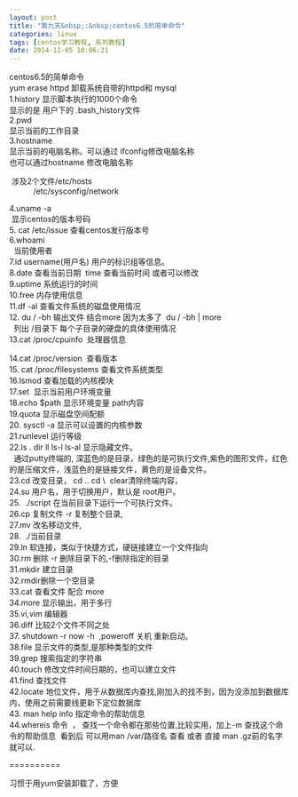 ```yaml
---
layout: post
title: "第九天&nbsp;:&nbsp;centos6.5的简单命令"
categories: linux
tags: [centos学习教程, 系列教程]
date: 2014-11-05 10:06:21
---
```


<p>centos6.5的简单命令<br />
yum erase httpd 卸载系统自带的httpd和 mysql<br />
1.history 显示脚本执行的1000个命令<br />
显示的是 用户下的 .bash_history文件<br />
2.pwd<br />
显示当前的工作目录<br />
3.hostname<br />
显示当前的电脑名称。可以通过 ifconfig修改电脑名称<br />
也可以通过hostname 修改电脑名称</P>
<p>&nbsp;<wbr>涉及2个文件/etc/hosts<br />
&nbsp;<wbr>&nbsp;<wbr>&nbsp;<wbr>&nbsp;<wbr>&nbsp;<wbr>&nbsp;<wbr>&nbsp;<wbr>&nbsp;<wbr>&nbsp;<wbr>&nbsp;<wbr>&nbsp;<wbr>
/etc/sysconfig/network</P>
<p>4.uname -a<br />
&nbsp;<wbr>显示centos的版本号码<br />
5. cat /etc/issue 查看centos发行版本号<br />
6.whoami<br />
&nbsp;<wbr> 当前使用者<br />
7.id username(用户名) 用户的标识组等信息。<br />
8.date 查看当前日期&nbsp;<wbr> time 查看当前时间 或者可以修改<br />
9.uptime 系统运行的时间<br />
10.free 内存使用信息<br />
11.df -al 查看文件系统的磁盘使用情况<br />
12. du / -bh 输出文件 结合more 因为太多了&nbsp;<wbr> du / -bh |
more<br />
&nbsp;<wbr> 列出 /目录下 每个子目录的硬盘的具体使用情况<br />
13.cat /proc/cpuinfo&nbsp;<wbr> 处理器信息</P>
<p>14.cat /proc/version&nbsp;<wbr> 查看版本<br />
15. cat /proc/filesystems 查看文件系统类型<br />
16.lsmod 查看加载的内核模块<br />
17.set&nbsp;<wbr> 显示当前用户环境变量<br />
18.echo $path 显示环境变量 path内容<br />
19.quota 显示磁盘空间配额<br />
20. sysctl -a 显示可以设置的内核参数<br />
21.runlevel 运行等级<br />
22.ls . dir ll ls-l ls-al 显示隐藏文件。<br />
&nbsp;<wbr> 通过putty终端的,
深蓝色的是目录，绿色的是可执行文件,紫色的图形文件，红色的是压缩文件，浅蓝色的是链接文件，黄色的是设备文件。<br />
23.cd 改变目录， cd .. cd \&nbsp;<wbr> clear清除终端内容，<br />
24.su 用户名，用于切换用户，默认是 root用户。<br />
25.&nbsp;<wbr> ./script 在当前目录下运行一个可执行文件。<br />
26.cp 复制文件 -r 复制整个目录,<br />
27.mv 改名移动文件,<br />
28.&nbsp;<wbr> ./当前目录<br />
29.ln 软连接，类似于快捷方式，硬链接建立一个文件指向<br />
30.rm 删除 -r 删除目录下的,-f删除指定的目录<br />
31.mkdir 建立目录<br />
32.rmdir删除一个空目录<br />
33.cat 查看文件 配合 more<br />
34.more 显示输出，用于多行<br />
35.vi,vim 编辑器<br />
36.diff 比较2个文件不同之处<br />
37. shutdown -r now -h&nbsp;<wbr>&nbsp;<wbr>
,poweroff 关机 重新启动。<br />
38.file 显示文件的类型,是那种类型的文件<br />
39.grep 搜索指定的字符串<br />
40.touch 修改文件时间日期的，也可以建立文件<br />
41.find 查找文件<br />
42.locate 地位文件，用于从数据库内查找,刚加入的找不到，因为没添加到数据库内，使用之前需要线更新下定位数据库<br />
43. man help info 指定命令的帮助信息<br />
44.whereis 命令&nbsp;<wbr> ， 查找一个命令都在那些位置,比较实用，加上-m
查找这个命令的帮助信息&nbsp;<wbr> 看到后 可以用man /var/路径名 查看 或者 直接 man
.gz前的名字就可以.</P>
<p>==========</P>
<p>习惯于用yum安装卸载了，方便</P>
<p>&nbsp;<wbr></P>
<p><br />
&nbsp;<wbr></P>
